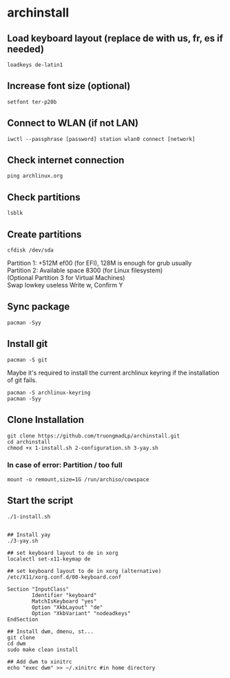 # archinstall

## Load keyboard layout (replace de with us, fr, es if needed)
```
loadkeys de-latin1
```

## Increase font size (optional)
```
setfont ter-p20b
```

## Connect to WLAN (if not LAN)
```
iwctl --passphrase [password] station wlan0 connect [network]
```

## Check internet connection
```
ping archlinux.org
```
## Check partitions
```
lsblk
```

## Create partitions
```
cfdisk /dev/sda
```

Partition 1: +512M ef00 (for EFI), 128M is enough for grub usually\
Partition 2: Available space 8300 (for Linux filesystem)\
(Optional Partition 3 for Virtual Machines)\
Swap lowkey useless
Write w, Confirm Y

## Sync package
```
pacman -Syy
```
## Install git
```
pacman -S git
```

Maybe it's required to install the current archlinux keyring if the installation of git fails.
```
pacman -S archlinux-keyring
pacman -Syy
```

## Clone Installation
```
git clone https://github.com/truongmadLp/archinstall.git
cd archinstall
chmod +x 1-install.sh 2-configuration.sh 3-yay.sh
```

### In case of error: Partition / too full
```
mount -o remount,size=1G /run/archiso/cowspace
```
## Start the script
```
./1-install.sh


## Install yay
./3-yay.sh

## set keyboard layout to de in xorg
localectl set-x11-keymap de

## set keyboard layout to de in xorg (alternative)
/etc/X11/xorg.conf.d/00-keyboard.conf

Section "InputClass"
        Identifier "keyboard"
        MatchIsKeyboard "yes"
        Option "XkbLayout" "de"
        Option "XkbVariant" "nodeadkeys"
EndSection

## Install dwm, dmenu, st...
git clone 
cd dwm
sudo make clean install

## Add dwm to xinitrc
echo "exec dwm" >> ~/.xinitrc #in home directory

